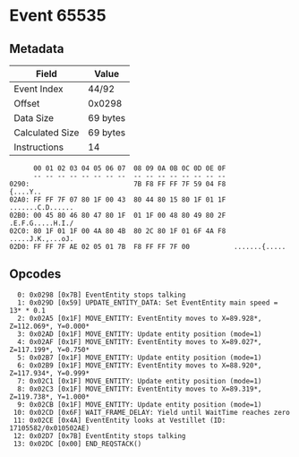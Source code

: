 # Event 65535

## Metadata

| Field           | Value    |
|-----------------|----------|
| Event Index     | 44/92    |
| Offset          | 0x0298   |
| Data Size       | 69 bytes |
| Calculated Size | 69 bytes |
| Instructions    | 14       |

```
      00 01 02 03 04 05 06 07  08 09 0A 0B 0C 0D 0E 0F
      -- -- -- -- -- -- -- --  -- -- -- -- -- -- -- --
0290:                          7B F8 FF FF 7F 59 04 F8          {....Y..
02A0: FF FF 7F 07 80 1F 00 43  80 44 80 15 80 1F 01 1F  .......C.D......
02B0: 00 45 80 46 80 47 80 1F  01 1F 00 48 80 49 80 2F  .E.F.G.....H.I./
02C0: 80 1F 01 1F 00 4A 80 4B  80 2C 80 1F 01 6F 4A F8  .....J.K.,...oJ.
02D0: FF FF 7F AE 02 05 01 7B  F8 FF FF 7F 00           .......{.....   
```

## Opcodes

```
  0: 0x0298 [0x7B] EventEntity stops talking
  1: 0x029D [0x59] UPDATE_ENTITY_DATA: Set EventEntity main speed = 13* * 0.1
  2: 0x02A5 [0x1F] MOVE_ENTITY: EventEntity moves to X=89.928*, Z=112.069*, Y=0.000*
  3: 0x02AD [0x1F] MOVE_ENTITY: Update entity position (mode=1)
  4: 0x02AF [0x1F] MOVE_ENTITY: EventEntity moves to X=89.027*, Z=117.199*, Y=0.750*
  5: 0x02B7 [0x1F] MOVE_ENTITY: Update entity position (mode=1)
  6: 0x02B9 [0x1F] MOVE_ENTITY: EventEntity moves to X=88.920*, Z=117.934*, Y=0.999*
  7: 0x02C1 [0x1F] MOVE_ENTITY: Update entity position (mode=1)
  8: 0x02C3 [0x1F] MOVE_ENTITY: EventEntity moves to X=89.319*, Z=119.738*, Y=1.000*
  9: 0x02CB [0x1F] MOVE_ENTITY: Update entity position (mode=1)
 10: 0x02CD [0x6F] WAIT_FRAME_DELAY: Yield until WaitTime reaches zero
 11: 0x02CE [0x4A] EventEntity looks at Vestillet (ID: 17105582/0x010502AE)
 12: 0x02D7 [0x7B] EventEntity stops talking
 13: 0x02DC [0x00] END_REQSTACK()
```
